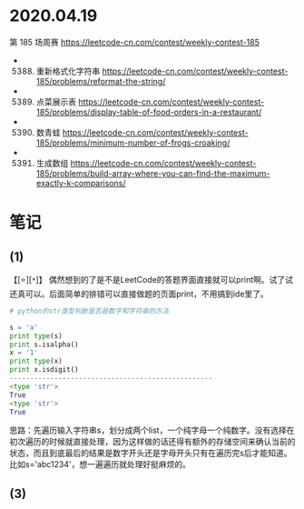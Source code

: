 
# 2020.04.19

第 185 场周赛 https://leetcode-cn.com/contest/weekly-contest-185
- 5388. 重新格式化字符串 https://leetcode-cn.com/contest/weekly-contest-185/problems/reformat-the-string/
- 5389. 点菜展示表 https://leetcode-cn.com/contest/weekly-contest-185/problems/display-table-of-food-orders-in-a-restaurant/
- 5390. 数青蛙 https://leetcode-cn.com/contest/weekly-contest-185/problems/minimum-number-of-frogs-croaking/
- 5391. 生成数组 https://leetcode-cn.com/contest/weekly-contest-185/problems/build-array-where-you-can-find-the-maximum-exactly-k-comparisons/

# 笔记

## (1)

【[:star:][`*`]】 偶然想到的了是不是LeetCode的答题界面直接就可以print啊。试了试还真可以。后面简单的排错可以直接做题的页面print，不用搞到ide里了。

```py
# python的str类型判断是否是数字和字符串的方法

s = 'a'
print type(s)
print s.isalpha()
x = '1'
print type(x)
print x.isdigit()
--------------------------------------------------
<type 'str'>
True
<type 'str'>
True
```

思路：先遍历输入字符串s，划分成两个list，一个纯字母一个纯数字。没有选择在初次遍历的时候就直接处理，因为这样做的话还得有额外的存储空间来确认当前的状态，而且到底最后的结果是数字开头还是字母开头只有在遍历完s后才能知道。比如s='abc1234'，想一遍遍历就处理好挺麻烦的。

## (3)
